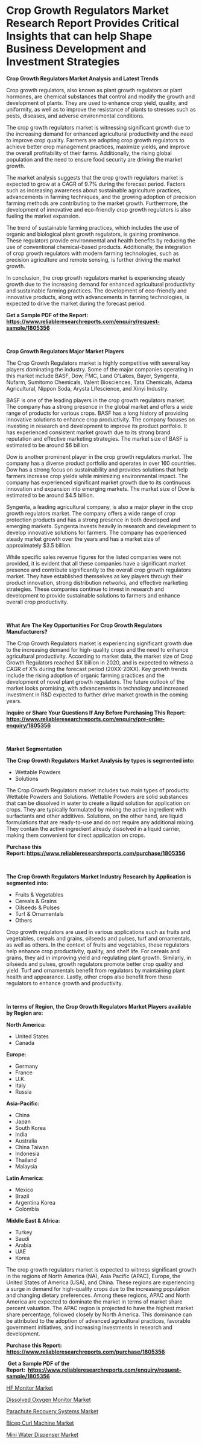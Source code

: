 <p><h1>Crop Growth Regulators Market Research Report Provides Critical Insights that can help Shape Business Development and Investment Strategies</h1></p><p><strong>Crop Growth Regulators Market Analysis and Latest Trends</strong></p>
<p><p>Crop growth regulators, also known as plant growth regulators or plant hormones, are chemical substances that control and modify the growth and development of plants. They are used to enhance crop yield, quality, and uniformity, as well as to improve the resistance of plants to stresses such as pests, diseases, and adverse environmental conditions.</p><p>The crop growth regulators market is witnessing significant growth due to the increasing demand for enhanced agricultural productivity and the need to improve crop quality. Farmers are adopting crop growth regulators to achieve better crop management practices, maximize yields, and improve the overall profitability of their farms. Additionally, the rising global population and the need to ensure food security are driving the market growth.</p><p>The market analysis suggests that the crop growth regulators market is expected to grow at a CAGR of 9.7% during the forecast period. Factors such as increasing awareness about sustainable agriculture practices, advancements in farming techniques, and the growing adoption of precision farming methods are contributing to the market growth. Furthermore, the development of innovative and eco-friendly crop growth regulators is also fueling the market expansion.</p><p>The trend of sustainable farming practices, which includes the use of organic and biological plant growth regulators, is gaining prominence. These regulators provide environmental and health benefits by reducing the use of conventional chemical-based products. Additionally, the integration of crop growth regulators with modern farming technologies, such as precision agriculture and remote sensing, is further driving the market growth.</p><p>In conclusion, the crop growth regulators market is experiencing steady growth due to the increasing demand for enhanced agricultural productivity and sustainable farming practices. The development of eco-friendly and innovative products, along with advancements in farming technologies, is expected to drive the market during the forecast period.</p></p>
<p><strong>Get a Sample PDF of the Report:&nbsp; <a href="https://www.reliableresearchreports.com/enquiry/request-sample/1805356">https://www.reliableresearchreports.com/enquiry/request-sample/1805356</a></strong></p>
<p>&nbsp;</p>
<p><strong>Crop Growth Regulators Major Market Players</strong></p>
<p><p>The Crop Growth Regulators market is highly competitive with several key players dominating the industry. Some of the major companies operating in this market include BASF, Dow, FMC, Land O'Lakes, Bayer, Syngenta, Nufarm, Sumitomo Chemicals, Valent Biosciences, Tata Chemicals, Adama Agricultural, Nippon Soda, Arysta Lifescience, and Xinyi Industry.</p><p>BASF is one of the leading players in the crop growth regulators market. The company has a strong presence in the global market and offers a wide range of products for various crops. BASF has a long history of providing innovative solutions to enhance crop productivity. The company focuses on investing in research and development to improve its product portfolio. It has experienced consistent market growth due to its strong brand reputation and effective marketing strategies. The market size of BASF is estimated to be around $6 billion.</p><p>Dow is another prominent player in the crop growth regulators market. The company has a diverse product portfolio and operates in over 160 countries. Dow has a strong focus on sustainability and provides solutions that help farmers increase crop yields while minimizing environmental impact. The company has experienced significant market growth due to its continuous innovation and expansion into emerging markets. The market size of Dow is estimated to be around $4.5 billion.</p><p>Syngenta, a leading agricultural company, is also a major player in the crop growth regulators market. The company offers a wide range of crop protection products and has a strong presence in both developed and emerging markets. Syngenta invests heavily in research and development to develop innovative solutions for farmers. The company has experienced steady market growth over the years and has a market size of approximately $3.5 billion.</p><p>While specific sales revenue figures for the listed companies were not provided, it is evident that all these companies have a significant market presence and contribute significantly to the overall crop growth regulators market. They have established themselves as key players through their product innovation, strong distribution networks, and effective marketing strategies. These companies continue to invest in research and development to provide sustainable solutions to farmers and enhance overall crop productivity.</p></p>
<p>&nbsp;</p>
<p><strong>What Are The Key Opportunities For Crop Growth Regulators Manufacturers?</strong></p>
<p><p>The Crop Growth Regulators market is experiencing significant growth due to the increasing demand for high-quality crops and the need to enhance agricultural productivity. According to market data, the market size of Crop Growth Regulators reached $X billion in 2020, and is expected to witness a CAGR of X% during the forecast period (20XX-20XX). Key growth trends include the rising adoption of organic farming practices and the development of novel plant growth regulators. The future outlook of the market looks promising, with advancements in technology and increased investment in R&D expected to further drive market growth in the coming years.</p></p>
<p><strong>Inquire or Share Your Questions If Any Before Purchasing This Report: <a href="https://www.reliableresearchreports.com/enquiry/pre-order-enquiry/1805356">https://www.reliableresearchreports.com/enquiry/pre-order-enquiry/1805356</a></strong></p>
<p>&nbsp;</p>
<p><strong>Market Segmentation</strong></p>
<p><strong>The Crop Growth Regulators Market Analysis by types is segmented into:</strong></p>
<p><ul><li>Wettable Powders</li><li>Solutions</li></ul></p>
<p><p>The Crop Growth Regulators market includes two main types of products: Wettable Powders and Solutions. Wettable Powders are solid substances that can be dissolved in water to create a liquid solution for application on crops. They are typically formulated by mixing the active ingredient with surfactants and other additives. Solutions, on the other hand, are liquid formulations that are ready-to-use and do not require any additional mixing. They contain the active ingredient already dissolved in a liquid carrier, making them convenient for direct application on crops.</p></p>
<p><strong>Purchase this Report:&nbsp;<a href="https://www.reliableresearchreports.com/purchase/1805356">https://www.reliableresearchreports.com/purchase/1805356</a></strong></p>
<p>&nbsp;</p>
<p><strong>The Crop Growth Regulators Market Industry Research by Application is segmented into:</strong></p>
<p><ul><li>Fruits & Vegetables</li><li>Cereals & Grains</li><li>Oilseeds & Pulses</li><li>Turf & Ornamentals</li><li>Others</li></ul></p>
<p><p>Crop growth regulators are used in various applications such as fruits and vegetables, cereals and grains, oilseeds and pulses, turf and ornamentals, as well as others. In the context of fruits and vegetables, these regulators help enhance crop productivity, quality, and shelf life. For cereals and grains, they aid in improving yield and regulating plant growth. Similarly, in oilseeds and pulses, growth regulators promote better crop quality and yield. Turf and ornamentals benefit from regulators by maintaining plant health and appearance. Lastly, other crops also benefit from these regulators to enhance growth and productivity.</p></p>
<p>&nbsp;</p>
<p><strong>In terms of Region, the Crop Growth Regulators Market Players available by Region are:</strong></p>
<p>
    <p> <strong> North America: </strong>
        <ul>
            <li>United States</li>
            <li>Canada</li>
        </ul>
        </p> 
    <p> <strong> Europe: </strong>
        <ul>
            <li>Germany</li>
            <li>France</li>
            <li>U.K.</li>
            <li>Italy</li>
            <li>Russia</li>
        </ul>
        </p> 
    <p> <strong> Asia-Pacific: </strong>
        <ul>
            <li>China</li>
            <li>Japan</li>
            <li>South Korea</li>
            <li>India</li>
            <li>Australia</li>
            <li>China Taiwan</li>
            <li>Indonesia</li>
            <li>Thailand</li>
            <li>Malaysia</li>
        </ul>
        </p> 
    <p> <strong> Latin America: </strong>
        <ul>
            <li>Mexico</li>
            <li>Brazil</li>
            <li>Argentina Korea</li>
            <li>Colombia</li>
        </ul>
        </p> 
    <p> <strong> Middle East & Africa: </strong>
        <ul>
            <li>Turkey</li>
            <li>Saudi</li>
            <li>Arabia</li>
            <li>UAE</li>
            <li>Korea</li>
        </ul>
    </p>
    </p>
<p><p>The crop growth regulators market is expected to witness significant growth in the regions of North America (NA), Asia Pacific (APAC), Europe, the United States of America (USA), and China. These regions are experiencing a surge in demand for high-quality crops due to the increasing population and changing dietary preferences. Among these regions, APAC and North America are expected to dominate the market in terms of market share percent valuation. The APAC region is projected to have the highest market share percentage, followed closely by North America. This dominance can be attributed to the adoption of advanced agricultural practices, favorable government initiatives, and increasing investments in research and development.</p></p>
<p><strong>Purchase this Report: <a href="https://www.reliableresearchreports.com/purchase/1805356">https://www.reliableresearchreports.com/purchase/1805356</a></strong></p>
<p>&nbsp;<strong>Get a Sample PDF of the Report:&nbsp;&nbsp;<a href="https://www.reliableresearchreports.com/enquiry/request-sample/1805356">https://www.reliableresearchreports.com/enquiry/request-sample/1805356</a></strong></p>
<p><strong></strong></p>
<p><p><a href="https://medium.com/@dennisoliver07/hf-monitor-market-furnishes-information-on-market-share-market-trends-and-market-growth-30a719a88437">HF Monitor Market</a></p><p><a href="https://medium.com/@jqgvpygpb56374/dissolved-oxygen-monitor-market-outlook-industry-overview-and-forecast-2023-to-2030-3a7c5fe65511">Dissolved Oxygen Monitor Market</a></p><p><a href="https://medium.com/@jamesromero59/parachute-recovery-systems-market-competitive-analysis-market-trends-and-forecast-to-2030-62d39cb58577">Parachute Recovery Systems Market</a></p><p><a href="https://medium.com/@scottford2001/bicep-curl-machine-market-share-evolution-and-market-growth-trends-2023-2030-4f44433676b6">Bicep Curl Machine Market</a></p><p><a href="https://medium.com/@bobbyrobinson56/mini-water-dispenser-market-share-evolution-and-market-growth-trends-2023-2030-cbe6ea1b2575">Mini Water Dispenser Market</a></p></p>